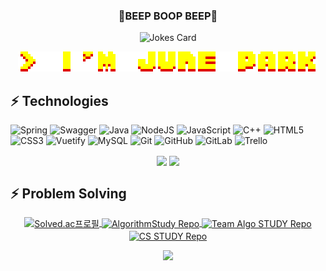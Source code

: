 <h3 align="center">👾BEEP BOOP BEEP👾</h3>

<!-- JOKE -->
<p align="center">
<img src="https://readme-jokes.vercel.app/api?theme=nightowl" alt="Jokes Card" />
</p>


<!-- NAME -->
<p align="center">
  <img src="./assets/arcade-font-writer (1).png"/>
</p>

<!-- 이력서랑 이메일 넣을 자리 -->

<!-- Tech Stacks -->
## ⚡ Technologies
![Spring](https://img.shields.io/badge/spring-%236DB33F.svg?style=for-the-badge&logo=spring&logoColor=white)
![Swagger](https://img.shields.io/badge/-Swagger-%23Clojure?style=for-the-badge&logo=swagger&logoColor=white)
![Java](https://img.shields.io/badge/java-%23ED8B00.svg?style=for-the-badge&logo=java&logoColor=white)
![NodeJS](https://img.shields.io/badge/node.js-6DA55F?style=for-the-badge&logo=node.js&logoColor=white)
![JavaScript](https://img.shields.io/badge/javascript-%23323330.svg?style=for-the-badge&logo=javascript&logoColor=%23F7DF1E)
![C++](https://img.shields.io/badge/c++-%2300599C.svg?style=for-the-badge&logo=c%2B%2B&logoColor=white)
![HTML5](https://img.shields.io/badge/html5-%23E34F26.svg?style=for-the-badge&logo=html5&logoColor=white)
![CSS3](https://img.shields.io/badge/css3-%231572B6.svg?style=for-the-badge&logo=css3&logoColor=white)
![Vuetify](https://img.shields.io/badge/Vuetify-1867C0?style=for-the-badge&logo=vuetify&logoColor=AEDDFF)
![MySQL](https://img.shields.io/badge/mysql-%2300f.svg?style=for-the-badge&logo=mysql&logoColor=white)
![Git](https://img.shields.io/badge/git-%23F05033.svg?style=for-the-badge&logo=git&logoColor=white)
![GitHub](https://img.shields.io/badge/github-%23121011.svg?style=for-the-badge&logo=github&logoColor=white)
![GitLab](https://img.shields.io/badge/gitlab-%23181717.svg?style=for-the-badge&logo=gitlab&logoColor=white)
![Trello](https://img.shields.io/badge/Trello-%23026AA7.svg?style=for-the-badge&logo=Trello&logoColor=white)


<!-- MOST USED LANGUAGES & GIT STATUS-->
<p align=center>
    <div align="center" float="left">
          <!-- most used languages-->
   <img align="center" height= "177.27px" src="https://github-readme-stats.vercel.app/api/top-langs/?username=Jun0S2&hide=TeX&layout=compact&theme=gruvbox" />
          <!-- stats-->
    <a href="https://github.com/anuraghazra/github-readme-stats" title="Go to Source">
      <img align="center" width=450 src="https://github-readme-stats.vercel.app/api?username=Jun0S2&count_private=true&custom_title=👻June's&nbsp;GitHub&nbsp;github&nbsp;👻&theme=gruvbox&show_icons=true" /></a>
    </div>
</p>

<!-- PS REPOS -->
## ⚡ Problem Solving
<p align=center>
   <div align="center">
      <!-- 백준 -->  
      <a href="https://solved.ac/wjh51333" title="Go to Source">
        <img align="center" width=360 src="http://mazassumnida.wtf/api/v2/generate_badge?boj=shun12" alt="Solved.ac프로필" />
       </a>
      <!--  AlgorithmStudy -->         
      <a href="https://github.com/Jun0S2/AlgorithmStudy" title="Go to AlgorithmStudy Repo">
         <img align="center" src="https://github-readme-stats.vercel.app/api/pin/?username=Jun0S2&repo=AlgorithmStudy&theme=gruvbox&show_icons=true&show_owner" alt="AlgorithmStudy Repo" />
      </a>
      <!-- Team Algo Study -->
      <a href="https://github.com/algostudy0720/Problem_Solving_Jail" title="Go to Team Algo STUDY Repo">
         <img align="center" src="https://github-readme-stats.vercel.app/api/pin/?username=Jun0S2&repo=algostudy0720/Problem_Solving_Jail&theme=gruvbox&show_icons=true" alt=" Team Algo STUDY Repo" />
      </a>
  <!-- CS Study -->   
        <a href="https://github.com/Jun0S2/CS-STUDY" title="Go to CS STUDY Repo">
         <img align="center" src="https://github-readme-stats.vercel.app/api/pin/?username=Jun0S2&repo=CS-STUDY&theme=gruvbox&show_icons=true&show_owner" alt="CS STUDY Repo" />
      </a>
</div>
</p>
<!--
[![Readme Card](https://github-readme-stats.vercel.app/api/pin/?username=Jun0S2&repo=AlgorithmStudy)](https://github.com/Jun0S2/AlgorithmStudy)
-->

<p align="center"> 
<a href="https://hits.seeyoufarm.com"><img src="https://hits.seeyoufarm.com/api/count/incr/badge.svg?url=https%3A%2F%2Fgithub.com%2FJun0S2%2Fhit-counter&count_bg=%235A739C&title_bg=%23D1BAD0&icon=&icon_color=%23E7E7E7&title=hits&edge_flat=false"/></a>
</p>
